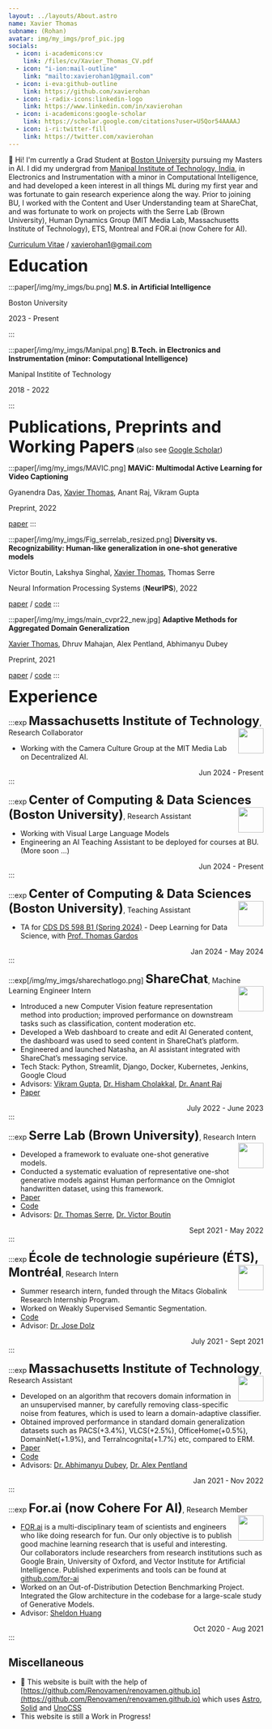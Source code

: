 ```yaml
---
layout: ../layouts/About.astro
name: Xavier Thomas
subname: (Rohan)
avatar: img/my_imgs/prof_pic.jpg
socials:
  - icon: i-academicons:cv
    link: /files/cv/Xavier_Thomas_CV.pdf
  - icon: "i-ion:mail-outline"
    link: "mailto:xavierohan1@gmail.com"
  - icon: i-eva:github-outline
    link: https://github.com/xavierohan
  - icon: i-radix-icons:linkedin-logo
    link: https://www.linkedin.com/in/xavierohan
  - icon: i-academicons:google-scholar
    link: https://scholar.google.com/citations?user=U5Qor54AAAAJ
  - icon: i-ri:twitter-fill
    link: https://twitter.com/xavierohan
---
```


👋 Hi! I'm currently a Grad Student at [Boston University](https://www.bu.edu/cs/) pursuing my Masters in AI. I did my undergrad from [Manipal Institute of Technology, India](https://manipal.edu/mit.html), in Electronics and Instrumentation with a minor in Computational Intelligence, and had developed a keen interest in all things ML during my first year and was fortunate to gain research experience along the way. Prior to joining BU, I worked with the Content and User Understanding team at ShareChat, and was fortunate to work on projects with the Serre Lab (Brown University), Human Dynamics Group (MIT Media Lab, Massachusetts Institute of Technology), ETS, Montreal and FOR.ai (now Cohere for AI).

[Curriculum Vitae](/files/cv/Xavier_Thomas_CV.pdf) / xavierohan1@gmail.com



**<font size="6">Education</font>** 

:::paper[/img/my_imgs/bu.png]
**M.S. in Artificial Intelligence** 

Boston University 

2023 - Present

:::

:::paper[/img/my_imgs/Manipal.png]
**B.Tech. in Electronics and Instrumentation (minor: Computational Intelligence)**

Manipal Institite of Technology  

2018 - 2022 

:::


**<font size="6">Publications, Preprints and Working Papers</font>** <span text-base>(also see <a href="https://scholar.google.com/citations?user=U5Qor54AAAAJ" target="_blank" rel="noopener noreferrer">Google Scholar</a>)</span>

:::paper[/img/my_imgs/MAVIC.png]
**MAViC: Multimodal Active Learning for Video Captioning**

Gyanendra Das, <u>Xavier Thomas</u>, Anant Raj, Vikram Gupta

Preprint, 2022

[paper](https://arxiv.org/abs/2212.11109)
:::

:::paper[/img/my_imgs/Fig_serrelab_resized.png]
**Diversity vs. Recognizability: Human-like generalization in one-shot generative models**

Victor Boutin, Lakshya Singhal, <u>Xavier Thomas</u>, Thomas Serre

Neural Information Processing Systems (**NeurIPS**), 2022

[paper](https://arxiv.org/abs/2205.10370) / [code](https://github.com/serre-lab/diversity_vs_recognizability)
:::

:::paper[/img/my_imgs/main_cvpr22_new.jpg]
**Adaptive Methods for Aggregated Domain Generalization**

<u>Xavier Thomas</u>, Dhruv Mahajan, Alex Pentland, Abhimanyu Dubey

Preprint, 2021

[paper](https://arxiv.org/abs/2112.04766) / [code](https://github.com/xavierohan/AdaClust_DomainBed)
:::




**<font size="6">Experience</font>**

<!-- |                                                                                                                                                             |           |
| ----------------------------------------------------------------------------------------------------------------------------------------------------------- | --------- |
| **Machine Learning Engineer Intern**, _[ShareChat](https://sharechat.com/team/data-science)_                                                          | 2021–2022 |
| **Machine Learning Engineer Intern**, _[Searce Inc](https://searce.com)_ | 2020–2022 |
| **Research Intern**, _[Serre Lab, Brown Univeristy](https://searce.com)_                                                                            | 2020–2021 |
| **Mitacs Globalink Research Intern**, _[École de technologie supérieure (ÉTS), Montréal](https://english.pku.edu.cn/)_ | 2018      |
| **Research Assistant**, _[MIT Media Lab, Massachusetts Institute of Technology](https://english.pku.edu.cn/)_ | 2018      |
| **Researcher**, _[For.ai (now Cohere For AI)](https://for.ai)_ | 2018      | -->

:::exp
**<font size="5">Massachusetts Institute of Technology</font>**, Research Collaborator
<img src="/img/my_imgs/medialab.png" width="50" align="right"/>

- Working with the Camera Culture Group at the MIT Media Lab on Decentralized AI.
<div style="text-align: right"> Jun 2024 - Present </div>
:::

:::exp
**<font size="5">Center of Computing & Data Sciences (Boston University)</font>**, Research Assistant
<img src="/img/my_imgs/bu.png" width="50" align="right" class="paper-images"/>

- Working with Visual Large Language Models
- Engineering an AI Teaching Assistant to be deployed for courses at BU. (More soon ...)
<div style="text-align: right"> Jun 2024 - Present </div>
:::

:::exp
**<font size="5">Center of Computing & Data Sciences (Boston University)</font>**, Teaching Assistant
<img src="/img/my_imgs/bu.png" width="50" align="right" class="paper-images"/>

- TA for [CDS DS 598 B1 (Spring 2024)](https://dl4ds.github.io/sp2024/) - Deep Learning for Data Science, with [Prof. Thomas Gardos](https://www.bu.edu/cds-faculty/profile/thomas-gardos/)
<div style="text-align: right"> Jan 2024 - May 2024 </div>
:::

:::exp[/img/my_imgs/sharechatlogo.png]
**<font size="5">ShareChat</font>**, Machine Learning Engineer Intern
<img src="/img/my_imgs/sharechatlogo.png" width="50" align="right"/>
<!-- <div class="imagclasse">
    <img src="/img/my_imgs/sharechatlogo.png" width="50" align="right"/>
</div> -->

- Introduced a new Computer Vision feature representation method into production; improved performance on downstream tasks such as classification, content moderation etc.
- Developed a Web dashboard to create and edit AI Generated content, the dashboard was used to seed content in ShareChat’s platform.
-  Engineered and launched Natasha, an AI assistant integrated with ShareChat’s messaging service.
- Tech Stack: Python, Streamlit, Django, Docker, Kubernetes, Jenkins, Google Cloud
- Advisors: [Vikram Gupta](https://www.linkedin.com/in/iamvikramgupta/?originalSubdomain=in), [Dr. Hisham Cholakkal](https://mbzuai-cv-lab.netlify.app/author/dr.-hisham-cholakkal/), [Dr. Anant Raj](https://anantrajml.github.io)
- [Paper](https://arxiv.org/abs/2212.11109)
<div style="text-align: right"> July 2022 - June 2023 </div>
:::


:::exp
**<font size="5">Serre Lab (Brown University)</font>**, Research Intern
<img src="img/my_imgs/brownlogo.jpeg" width="50" align="right" class="paper-images"/>

- Developed a framework to evaluate one-shot generative models.
- Conducted a systematic evaluation of representative one-shot generative models against Human performance on the Omniglot handwritten dataset, using this framework.
- [Paper](https://arxiv.org/abs/2205.10370)
- [Code](https://github.com/serre-lab/diversity_vs_recognizability)
- Advisors: [Dr. Thomas Serre](https://vivo.brown.edu/display/tserre), [Dr. Victor Boutin](https://serre-lab.clps.brown.edu/person/victor-boutin/)
<div style="text-align: right"> Sept 2021 - May 2022 </div>
:::

:::exp
**<font size="5">École de technologie supérieure (ÉTS), Montréal</font>**, Research Intern
<img src="/img/my_imgs/etslogo.png" width="50" align="right"/>

- Summer research intern, funded through the Mitacs Globalink Research Internship Program.
- Worked on Weakly Supervised Semantic Segmentation.
- [Code](https://github.com/xavierohan/WSS_SubCategory)
- Advisor: [Dr. Jose Dolz](https://josedolz.github.io)
<div style="text-align: right"> July 2021 - Sept 2021 </div>
:::

:::exp
**<font size="5">Massachusetts Institute of Technology</font>**, Research Assistant
<img src="/img/my_imgs/medialab.png" width="50" align="right"/>

- Developed on an algorithm that recovers domain information in an unsupervised manner, by carefully removing class-specific noise from features, which is used to learn a domain-adaptive classifier.
- Obtained improved performance in standard domain generalization datasets such as PACS(+3.4%), VLCS(+2.5%), OfficeHome(+0.5%), DomainNet(+1.9%), and TerraIncognita(+1.7%) etc, compared to ERM.
- [Paper](https://arxiv.org/abs/2112.04766)
- [Code](https://github.com/xavierohan/AdaClust_DomainBed)
- Advisors: [Dr. Abhimanyu Dubey](https://ai.facebook.com/people/abhimanyu-dubey/), [Dr. Alex Pentland](https://www.media.mit.edu/people/sandy/overview/)
<div style="text-align: right"> Jan 2021 - Nov 2022 </div>
:::

:::exp
**<font size="5">For.ai (now Cohere For AI)</font>**, Research Member
<img src="/img/my_imgs/for_ai.jpg" width="50" align="right"/>

- [FOR.ai](http://for.ai/) is a multi-disciplinary team of scientists and engineers who like doing research for fun. Our only objective is to publish good machine learning research that is useful and interesting. Our collaborators include researchers from research institutions such as Google Brain, University of Oxford, and Vector Institute for Artificial Intelligence.  Published experiments and tools can be found at [github.com/for-ai](https://github.com/for-ai)
- Worked on an Out-of-Distribution Detection Benchmarking Project. Integrated the Glow architecture in the codebase for a large-scale study of Generative Models.
- Advisor: [Sheldon Huang](https://www.cs.toronto.edu/~huang/)
<div style="text-align: right"> Oct 2020 - Aug 2021 </div>
:::

## Miscellaneous

- 🚀 This website is built with the help of [https://github.com/Renovamen/renovamen.github.io](https://github.com/Renovamen/renovamen.github.io) which uses [Astro](https://astro.build/), [Solid](https://www.solidjs.com/) and [UnoCSS](https://github.com/antfu/unocss)
- This website is still a Work in Progress!


